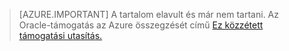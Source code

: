 > [AZURE.IMPORTANT]  A tartalom elavult és már nem tartani.  Az Oracle-támogatás az Azure összegzését című [Ez közzétett támogatási utasítás.](http://www.oracle.com/technetwork/topics/cloud/faq-1963009.html#support)